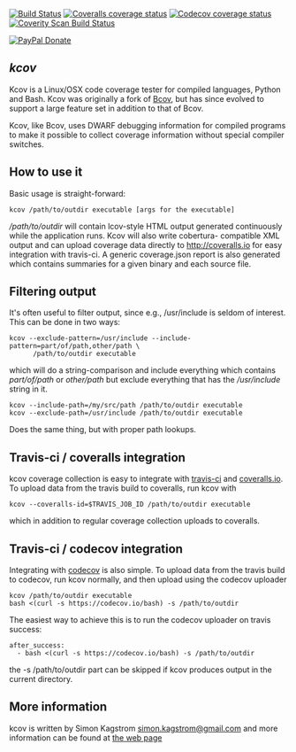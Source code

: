 [![Build Status](https://travis-ci.org/SimonKagstrom/kcov.svg?branch=master)](https://travis-ci.org/SimonKagstrom/kcov) [![Coveralls coverage status](https://img.shields.io/coveralls/SimonKagstrom/kcov.svg)](https://coveralls.io/r/SimonKagstrom/kcov?branch=master) [![Codecov coverage status](https://codecov.io/gh/SimonKagstrom/kcov/branch/master/graph/badge.svg)](https://codecov.io/gh/SimonKagstrom/kcov) [![Coverity Scan Build Status](https://scan.coverity.com/projects/2844/badge.svg)](https://scan.coverity.com/projects/2844)

[![PayPal Donate](https://img.shields.io/badge/paypal-donate-blue.svg)](https://www.paypal.com/cgi-bin/webscr?cmd=_donations&business=simon.kagstrom%40gmail%2ecom&lc=US&item_name=Simon%20Kagstrom&item_number=kcov&currency_code=USD&bn=PP%2dDonationsBF%3abtn_donate_LG%2egif%3aNonHosted)

## *kcov*
Kcov is a Linux/OSX code coverage tester for compiled languages, Python and Bash.
Kcov was originally a fork of [Bcov](http://bcov.sf.net), but has since
evolved to support a large feature set in addition to that of Bcov.

Kcov, like Bcov, uses DWARF debugging information for compiled programs to
make it possible to collect coverage information without special compiler
switches.

How to use it
-------------
Basic usage is straight-forward:

```
kcov /path/to/outdir executable [args for the executable]
```

*/path/to/outdir* will contain lcov-style HTML output generated
continuously while the application runs. Kcov will also write cobertura-
compatible XML output and can upload coverage data directly to
http://coveralls.io for easy integration with travis-ci. A generic
coverage.json report is also generated which contains summaries for a given
binary and each source file.

Filtering output
----------------
It's often useful to filter output, since e.g., /usr/include is seldom of interest.
This can be done in two ways:

```
kcov --exclude-pattern=/usr/include --include-pattern=part/of/path,other/path \
      /path/to/outdir executable
```

which will do a string-comparison and include everything which contains
*part/of/path* or *other/path* but exclude everything that has the
*/usr/include* string in it.

```
kcov --include-path=/my/src/path /path/to/outdir executable
kcov --exclude-path=/usr/include /path/to/outdir executable
```

Does the same thing, but with proper path lookups.

Travis-ci / coveralls integration
---------------------------------
kcov coverage collection is easy to integrate with [travis-ci](http://travis-ci.org) and
[coveralls.io](http://coveralls.io). To upload data from the travis build to coveralls,
run kcov with

```
kcov --coveralls-id=$TRAVIS_JOB_ID /path/to/outdir executable
```

which in addition to regular coverage collection uploads to coveralls.

Travis-ci / codecov integration
---------------------------------
Integrating with [codecov](http://codecov.io) is also simple. To upload data from the travis build to codecov, run kcov normally, and then upload using the codecov uploader

```
kcov /path/to/outdir executable
bash <(curl -s https://codecov.io/bash) -s /path/to/outdir
```

The easiest way to achieve this is to run the codecov uploader on travis success:

```
after_success:
  - bash <(curl -s https://codecov.io/bash) -s /path/to/outdir
```

the -s /path/to/outdir part can be skipped if kcov produces output in the current directory.

More information
----------------
kcov is written by Simon Kagstrom <simon.kagstrom@gmail.com> and more
information can be found at [the web page](http://simonkagstrom.github.com/kcov/index.html)
